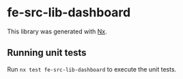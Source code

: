 # fe-src-lib-dashboard

This library was generated with [Nx](https://nx.dev).

## Running unit tests

Run `nx test fe-src-lib-dashboard` to execute the unit tests.
